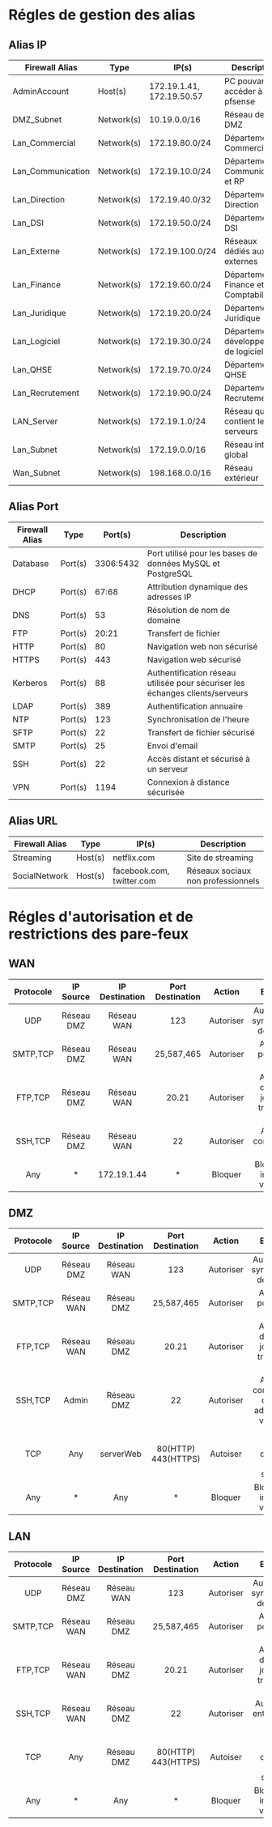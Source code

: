# Régles de gestion des alias

## Alias IP

| Firewall Alias      | Type        | IP(s)                   | Description                                 |
|---------------------|-------------|-------------------------|---------------------------------------------|
| AdminAccount        | Host(s)     | 172.19.1.41, 172.19.50.57 | PC pouvant accéder à pfsense                |
| DMZ_Subnet          | Network(s)  | 10.19.0.0/16             | Réseau de la DMZ                            |
| Lan_Commercial      | Network(s)  | 172.19.80.0/24           | Département Commercial                      |
| Lan_Communication   | Network(s)  | 172.19.10.0/24           | Département Communication et RP             |
| Lan_Direction       | Network(s)  | 172.19.40.0/32           | Département Direction                       |
| Lan_DSI             | Network(s)  | 172.19.50.0/24           | Département DSI                            |
| Lan_Externe         | Network(s)  | 172.19.100.0/24          | Réseaux dédiés aux externes                 |
| Lan_Finance         | Network(s)  | 172.19.60.0/24           | Département Finance et Comptabilité         |
| Lan_Juridique       | Network(s)  | 172.19.20.0/24           | Département Juridique                       |
| Lan_Logiciel        | Network(s)  | 172.19.30.0/24           | Département développement de logiciel       |
| Lan_QHSE            | Network(s)  | 172.19.70.0/24           | Département QHSE                            |
| Lan_Recrutement     | Network(s)  | 172.19.90.0/24           | Département Recrutement                     |
| LAN_Server          | Network(s)  | 172.19.1.0/24            | Réseau qui contient les serveurs            |
| Lan_Subnet          | Network(s)  | 172.19.0.0/16            | Réseau interne global                       |
| Wan_Subnet          | Network(s)  | 198.168.0.0/16           | Réseau extérieur                            |


## Alias Port

| Firewall Alias | Type      | Port(s)   | Description                                                      |
|----------------|-----------|-----------|------------------------------------------------------------------|
| Database       | Port(s)   | 3306:5432 | Port utilisé pour les bases de données MySQL et PostgreSQL      |
| DHCP           | Port(s)   | 67:68     | Attribution dynamique des adresses IP                           |
| DNS            | Port(s)   | 53        | Résolution de nom de domaine                                    |
| FTP            | Port(s)   | 20:21     | Transfert de fichier                                            |
| HTTP           | Port(s)   | 80        | Navigation web non sécurisé                                     |
| HTTPS          | Port(s)   | 443       | Navigation web sécurisé                                         |
| Kerberos       | Port(s)   | 88        | Authentification réseau utilisée pour sécuriser les échanges clients/serveurs |
| LDAP           | Port(s)   | 389       | Authentification annuaire                                        |
| NTP            | Port(s)   | 123       | Synchronisation de l'heure                                       |
| SFTP           | Port(s)   | 22        | Transfert de fichier sécurisé                                    |
| SMTP           | Port(s)   | 25        | Envoi d'email                                                   |
| SSH            | Port(s)   | 22        | Accès distant et sécurisé à un serveur                           |
| VPN            | Port(s)   | 1194      | Connexion à distance sécurisée                                   |


## Alias URL 

| Firewall Alias      | Type        | IP(s)                   | Description                                 |
|---------------------|-------------|-------------------------|---------------------------------------------|
| Streaming           | Host(s)     | netflix.com             |  Site de streaming                          |
| SocialNetwork       | Host(s)     | facebook.com, twitter.com| Réseaux sociaux non professionnels          |


# Régles d'autorisation et de restrictions des pare-feux

## WAN
|Protocole|IP Source|IP Destination|Port Destination|Action|Explication|
|:--------:|:--------:|:-------:|:-------:|:---------:|:----------:| 
|UDP | Réseau DMZ | Réseau WAN     | 123 | Autoriser |  Autorisation de synchronisation des horloges |
|SMTP,TCP | Réseau DMZ | Réseau WAN     | 25,587,465 | Autoriser |  Autorisation pour l'envoie d'email  |
|FTP,TCP | Réseau DMZ | Réseau WAN     | 20.21 | Autoriser |  Autorisation des mises à jours et des transferts de fichier |
|SSH,TCP | Réseau DMZ | Réseau WAN     | 22 | Autoriser |  Autoriser la communication sécurisé |
|Any  | *             |172.19.1.44      | *        | Bloquer           |   Bloquer toutes interactions vers le WAN     |

## DMZ 
|Protocole|IP Source|IP Destination|Port Destination|Action|Explication|
|:--------:|:--------:|:-------:|:-------:|:---------:|:----------:| 
|UDP | Réseau DMZ | Réseau WAN     | 123 | Autoriser |  Autorisation de synchronisation des horloges |
|SMTP,TCP | Réseau WAN | Réseau DMZ     | 25,587,465 | Autoriser |  Autorisation pour l'envoie d'email  |
|FTP,TCP | Réseau WAN | Réseau DMZ    | 20.21 | Autoriser |  Autorisation des mises à jours et des transferts de fichier |
|SSH,TCP |  Admin | Réseau DMZ     | 22 | Autoriser |  Autoriser la connexion SSH du compte administrateur vers la DMZ |
|TCP | Any | serverWeb   | 80(HTTP) 443(HTTPS) | Autoiser  | Autoriser l'entrée d'internet à partir du serverWeb |
|Any  | *             | Any    | *        | Bloquer           |   Bloquer toutes interactions vers la DMZ     |

## LAN 
|Protocole|IP Source|IP Destination|Port Destination|Action|Explication|
|:--------:|:--------:|:-------:|:-------:|:---------:|:----------:| 
|UDP | Réseau DMZ | Réseau WAN     | 123 | Autoriser |  Autorisation de synchronisation des horloges |
|SMTP,TCP | Réseau WAN | Réseau DMZ     | 25,587,465 | Autoriser |  Autorisation pour l'envoie d'email  |
|FTP,TCP | Réseau WAN | Réseau DMZ    | 20.21 | Autoriser |  Autorisation des mises à jours et des transferts de fichier |
|SSH,TCP | Réseau WAN | Réseau DMZ     | 22 | Autoriser |  Autoriser SSH entre la DMZ et la WAN |
|TCP | Any | Réseau DMZ     | 80(HTTP) 443(HTTPS) | Autoiser  | Autoriser l'entrée d'internet à partir du serverWeb |
|Any  | *             | Any    | *        | Bloquer           |   Bloquer toutes interactions vers la DMZ     |
